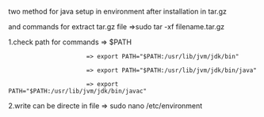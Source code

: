 two method for java setup in environment after installation in tar.gz 

and commands for extract tar.gz file =>sudo tar -xf filename.tar.gz

1.check path for commands => $PATH 

                          => export PATH="$PATH:/usr/lib/jvm/jdk/bin"
                          
                          => export PATH="$PATH:/usr/lib/jvm/jdk/bin/java"
                          
                          => export PATH="$PATH:/usr/lib/jvm/jdk/bin/javac"
                          
2.write can be directe in file => sudo nano /etc/environment
